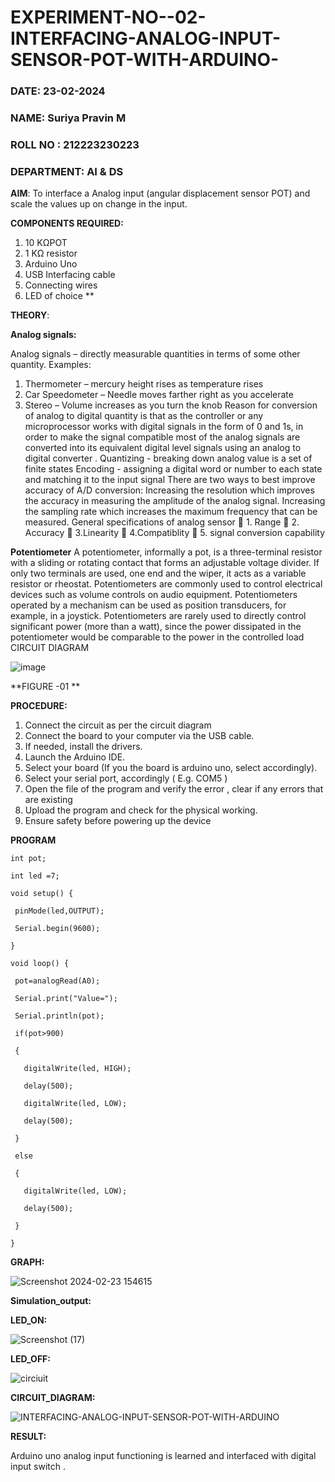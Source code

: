 # EXPERIMENT-NO--02-INTERFACING-ANALOG-INPUT-SENSOR-POT-WITH-ARDUINO-
###  DATE: 23-02-2024 
###  NAME: Suriya Pravin M
###  ROLL NO : 212223230223
###  DEPARTMENT: AI & DS

**AIM**:  To interface a Analog  input (angular displacement sensor POT) and scale the values up on change in the input.


**COMPONENTS REQUIRED:**
1.	10 KΩPOT
2.	1 KΩ resistor 
3.	Arduino Uno 
4.	USB Interfacing cable 
5.	Connecting wires 
6.	LED of choice 
**


**THEORY**: 

**Analog signals:**

Analog signals – directly measurable quantities in terms of some other quantity.
Examples:
1. Thermometer – mercury height rises as temperature rises
2. Car Speedometer – Needle moves farther right as you accelerate
3. Stereo – Volume increases as you turn the knob
Reason for conversion of analog to digital quantity is that as the controller or any microprocessor works with digital signals in the form of 0 and 1s, in order to make the signal compatible  most of the analog signals are converted into its equivalent digital level signals using an analog to digital converter .
Quantizing - breaking down analog value is a set of finite states
Encoding - assigning a digital word or number to each state and matching it to the input signal
 There are two ways to best improve accuracy of A/D conversion:
Increasing the resolution which improves the accuracy in measuring the amplitude of the analog signal.
Increasing the sampling rate which increases the maximum frequency that can be measured.
General specifications of analog sensor
	1. Range
	2. Accuracy
	3.Linearity
	4.Compatiblity
	5. signal conversion capability

**Potentiometer**
A potentiometer, informally a pot, is a three-terminal resistor with a sliding or rotating contact that forms an adjustable voltage divider. If only two terminals are used, one end and the wiper, it acts as a variable resistor or rheostat.
Potentiometers are commonly used to control electrical devices such as volume controls on audio equipment. Potentiometers operated by a mechanism can be used as position transducers, for example, in a joystick. Potentiometers are rarely used to directly control significant power (more than a watt), since the power dissipated in the potentiometer would be comparable to the power in the controlled load
CIRCUIT DIAGRAM





![image](https://user-images.githubusercontent.com/36288975/163530788-eec3cdc3-95e8-4d2d-8349-6d0ea4c9439c.png)

**FIGURE -01
**

**PROCEDURE:**

1.	Connect the circuit as per the circuit diagram 
2.	Connect the board to your computer via the USB cable.
3.	If needed, install the drivers.
4.	Launch the Arduino IDE.
5.	Select your board (If you the board is arduino uno, select accordingly).
6.	Select your serial port, accordingly ( E.g. COM5 )
7.	Open the file of the program  and verify the error , clear if any errors that are existing 
8.	Upload the program and check for the physical working. 
9.	Ensure safety before powering up the device 



**PROGRAM** 
 ```
int pot;

int led =7;

void setup() {

  pinMode(led,OUTPUT);
  
  Serial.begin(9600);
  
}

void loop() {

  pot=analogRead(A0);
  
  Serial.print("Value=");
  
  Serial.println(pot);
  
  if(pot>900)
  
  {
  
    digitalWrite(led, HIGH);
    
    delay(500); 
    
    digitalWrite(led, LOW);
    
    delay(500);
    
  }
  
  else
  
  {
  
    digitalWrite(led, LOW);
    
    delay(500);
    
  }
  
}
```

**GRAPH:**

![Screenshot 2024-02-23 154615](https://github.com/vasanthkumarch/EXPERIMENT-NO--02-INTERFACING-ANALOG-INPUT-SENSOR-POT-WITH-ARDUINO-/assets/150010919/176876c6-6cb1-45e8-b76e-f199cfc0d760)


**Simulation_output:** 

 **LED_ON:**

 ![Screenshot (17)](https://github.com/vasanthkumarch/EXPERIMENT-NO--02-INTERFACING-ANALOG-INPUT-SENSOR-POT-WITH-ARDUINO-/assets/150010919/88282b19-cbf3-48b4-97e3-8eba72805840)

**LED_OFF:**

![circiuit](https://github.com/vasanthkumarch/EXPERIMENT-NO--02-INTERFACING-ANALOG-INPUT-SENSOR-POT-WITH-ARDUINO-/assets/150010919/85b664db-99b4-41c3-b374-704bd678fe93)

**CIRCUIT_DIAGRAM:**

![INTERFACING-ANALOG-INPUT-SENSOR-POT-WITH-ARDUINO](https://github.com/vasanthkumarch/EXPERIMENT-NO--02-INTERFACING-ANALOG-INPUT-SENSOR-POT-WITH-ARDUINO-/assets/150010919/ea10c01b-9915-4c7f-9a80-54bfa6eec1ce)



**RESULT:** 

Arduino uno analog input functioning is learned and interfaced with digital input switch .
